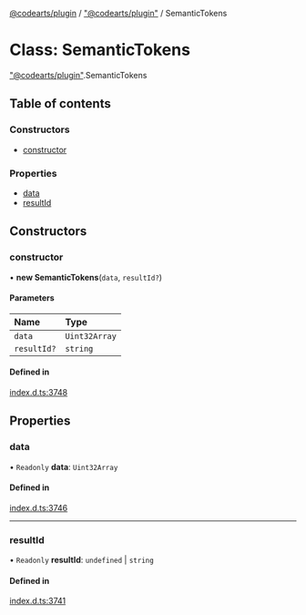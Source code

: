 [@codearts/plugin](../README.md) / ["@codearts/plugin"](../modules/_codearts_plugin_.md) / SemanticTokens

# Class: SemanticTokens

["@codearts/plugin"](../modules/_codearts_plugin_.md).SemanticTokens

## Table of contents

### Constructors

- [constructor](codearts_plugin_.SemanticTokens.md#constructor)

### Properties

- [data](codearts_plugin_.SemanticTokens.md#data)
- [resultId](codearts_plugin_.SemanticTokens.md#resultid)

## Constructors

### constructor

• **new SemanticTokens**(`data`, `resultId?`)

#### Parameters

| Name | Type |
| :------ | :------ |
| `data` | `Uint32Array` |
| `resultId?` | `string` |

#### Defined in

[index.d.ts:3748](https://github.com/huaweicloud/cloudide-plugin-api/blob/d4de966/index.d.ts#L3748)

## Properties

### data

• `Readonly` **data**: `Uint32Array`

#### Defined in

[index.d.ts:3746](https://github.com/huaweicloud/cloudide-plugin-api/blob/d4de966/index.d.ts#L3746)

___

### resultId

• `Readonly` **resultId**: `undefined` \| `string`

#### Defined in

[index.d.ts:3741](https://github.com/huaweicloud/cloudide-plugin-api/blob/d4de966/index.d.ts#L3741)
